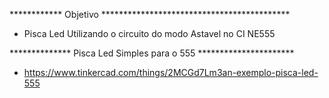 ************ Objetivo *******************************************

- Pisca Led Utilizando o circuito do modo Astavel no CI
NE555

************** Pisca Led Simples para o 555 **********************

- https://www.tinkercad.com/things/2MCGd7Lm3an-exemplo-pisca-led-555

